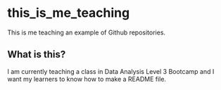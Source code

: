 # this_is_me_teaching
This is me teaching an example of Github repositories. 

## What is this?
I am currently teaching a class in Data Analysis Level 3 Bootcamp and I want my learners to know how to make a README file. 
